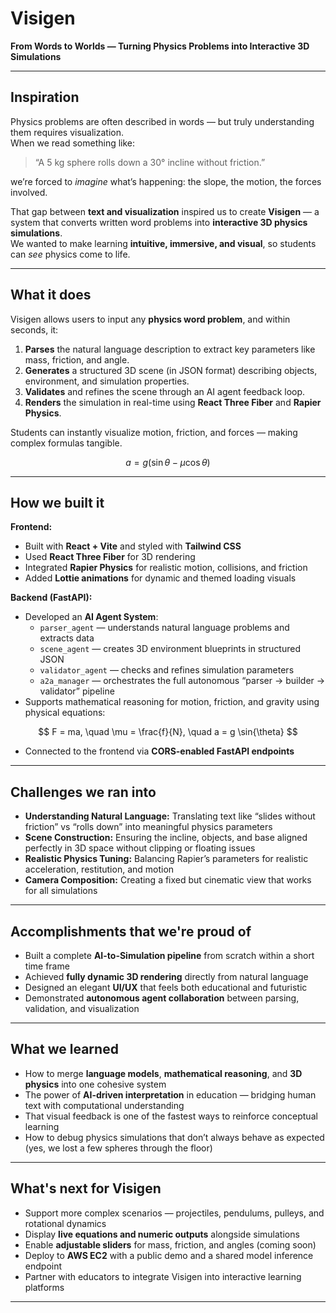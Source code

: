 # Visigen  
**From Words to Worlds — Turning Physics Problems into Interactive 3D Simulations**

---

## Inspiration  

Physics problems are often described in words — but truly understanding them requires visualization.  
When we read something like:

> “A 5 kg sphere rolls down a 30° incline without friction.”

we’re forced to *imagine* what’s happening: the slope, the motion, the forces involved.  

That gap between **text and visualization** inspired us to create **Visigen** — a system that converts written word problems into **interactive 3D physics simulations**.  
We wanted to make learning **intuitive, immersive, and visual**, so students can *see* physics come to life.

---

## What it does  

Visigen allows users to input any **physics word problem**, and within seconds, it:

1. **Parses** the natural language description to extract key parameters like mass, friction, and angle.  
2. **Generates** a structured 3D scene (in JSON format) describing objects, environment, and simulation properties.  
3. **Validates** and refines the scene through an AI agent feedback loop.  
4. **Renders** the simulation in real-time using **React Three Fiber** and **Rapier Physics**.  

Students can instantly visualize motion, friction, and forces — making complex formulas tangible.

$$
a = g(\sin{\theta} - \mu \cos{\theta})
$$

---

## How we built it  

**Frontend:**  
- Built with **React + Vite** and styled with **Tailwind CSS**  
- Used **React Three Fiber** for 3D rendering  
- Integrated **Rapier Physics** for realistic motion, collisions, and friction  
- Added **Lottie animations** for dynamic and themed loading visuals  

**Backend (FastAPI):**  
- Developed an **AI Agent System**:
  - `parser_agent` — understands natural language problems and extracts data  
  - `scene_agent` — creates 3D environment blueprints in structured JSON  
  - `validator_agent` — checks and refines simulation parameters  
  - `a2a_manager` — orchestrates the full autonomous “parser → builder → validator” pipeline  
- Supports mathematical reasoning for motion, friction, and gravity using physical equations:  

$$
F = ma, \quad \mu = \frac{f}{N}, \quad a = g \sin{\theta}
$$

- Connected to the frontend via **CORS-enabled FastAPI endpoints**

---

## Challenges we ran into  

- **Understanding Natural Language:** Translating text like “slides without friction” vs “rolls down” into meaningful physics parameters  
- **Scene Construction:** Ensuring the incline, objects, and base aligned perfectly in 3D space without clipping or floating issues  
- **Realistic Physics Tuning:** Balancing Rapier’s parameters for realistic acceleration, restitution, and motion  
- **Camera Composition:** Creating a fixed but cinematic view that works for all simulations  

---

## Accomplishments that we're proud of  

- Built a complete **AI-to-Simulation pipeline** from scratch within a short time frame  
- Achieved **fully dynamic 3D rendering** directly from natural language  
- Designed an elegant **UI/UX** that feels both educational and futuristic  
- Demonstrated **autonomous agent collaboration** between parsing, validation, and visualization  

---

## What we learned  

- How to merge **language models**, **mathematical reasoning**, and **3D physics** into one cohesive system  
- The power of **AI-driven interpretation** in education — bridging human text with computational understanding  
- That visual feedback is one of the fastest ways to reinforce conceptual learning  
- How to debug physics simulations that don’t always behave as expected (yes, we lost a few spheres through the floor)  

---

## What's next for Visigen  

- Support more complex scenarios — projectiles, pendulums, pulleys, and rotational dynamics  
- Display **live equations and numeric outputs** alongside simulations  
- Enable **adjustable sliders** for mass, friction, and angles (coming soon)  
- Deploy to **AWS EC2** with a public demo and a shared model inference endpoint  
- Partner with educators to integrate Visigen into interactive learning platforms  

---

